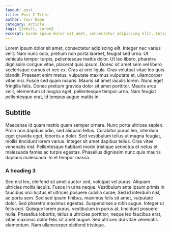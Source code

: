 ```yaml
---
layout: post
title: Post 2 Title
author: Your Name
category: Article
tags: [Jekyll, Lorem]
excerpt: Lorem ipsum dolor sit amet, consectetur adipiscing elit. Integer nec varius velit. Nam nunc odio, pretium non porta laoreet, feugiat sed urna.
---
```


Lorem ipsum dolor sit amet, consectetur adipiscing elit. Integer nec varius velit. Nam nunc odio, pretium non porta laoreet, feugiat sed urna. Ut vehicula tempor turpis, pellentesque mattis dolor. Ut leo libero, pharetra dignissim congue vitae, placerat quis ipsum. Donec sit amet sem vel libero scelerisque cursus et nec ex. Cras at orci ligula. Cras volutpat vitae leo quis blandit. Praesent enim metus, vulputate maximus vulputate et, ullamcorper vitae nisi. Fusce sed quam mauris. Mauris sit amet iaculis lorem. Nunc eget fringilla felis. Donec pretium gravida dolor sit amet porttitor. Mauris arcu velit, elementum ut magna eget, pellentesque tempor urna. Nam feugiat pellentesque erat, id tempus augue mattis in.

## Subtitle

Maecenas id quam mattis quam semper ornare. Nunc porta ultrices sapien. Proin non dapibus odio, sed aliquam tellus. Curabitur purus leo, interdum eget gravida eget, lobortis a dolor. Sed vestibulum tellus ut magna feugiat, mollis tincidunt lorem varius. Integer sit amet dapibus tellus. Cras vitae venenatis nisl. Pellentesque habitant morbi tristique senectus et netus et malesuada fames ac turpis egestas. Phasellus dignissim nunc quis mauris dapibus malesuada. In et tempor massa.

### A heading 3

Sed nisl leo, eleifend sit amet auctor sed, volutpat vel purus. Aliquam ultricies mollis iaculis. Fusce in urna neque. Vestibulum ante ipsum primis in faucibus orci luctus et ultrices posuere cubilia curae; Sed id interdum nisl, ac porta sem. Sed sed ipsum finibus, maximus felis sit amet, vulputate dolor. Sed pharetra maximus egestas. Suspendisse a nibh augue. Integer ut felis orci. Quisque lorem purus, vestibulum in purus at, tincidunt posuere nulla. Phasellus lobortis, tellus a ultricies porttitor, neque leo faucibus erat, vitae maximus dolor felis sit amet augue. Sed ultrices dui vitae venenatis elementum. Nam ullamcorper eleifend tristique.

